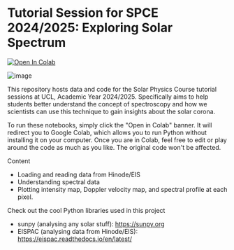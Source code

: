 # Tutorial Session for SPCE 2024/2025: Exploring Solar Spectrum
[![Open In Colab](https://colab.research.google.com/assets/colab-badge.svg)](https://colab.research.google.com/github/JulioHC00/Tutorial_SPCE0011_2025/)

![image](https://github.com/nawinnova/Tutorial_SPCE2024/assets/40351889/1111ed5c-dbec-48fb-ad86-76000df03242)


This repository hosts data and code for the Solar Physics Course tutorial sessions at UCL, Academic Year 2024/2025. 
Specifically aims to help students better understand the concept of spectroscopy and how we scientists can use this technique to
gain insights about the solar corona.

To run these notebooks, simply click the "Open in Colab" banner. It will redirect you to Google Colab, which allows you to run Python without installing it on your computer. Once you are in Colab, feel free to edit or play around the code as much as you like. The original code won't be affected.

Content
- Loading and reading data from Hinode/EIS
- Understanding spectral data
- Plotting intensity map, Doppler velocity map, and spectral profile at each pixel.

Check out the cool Python libraries used in this project
- sunpy (analysing any solar stuff): https://sunpy.org
- EISPAC (analysing data from Hinode/EIS): https://eispac.readthedocs.io/en/latest/

